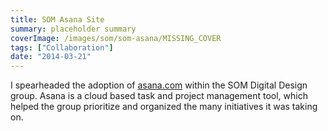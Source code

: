 ```yaml
---
title: SOM Asana Site
summary: placeholder summary
coverImage: /images/som/som-asana/MISSING_COVER
tags: ["Collaboration"]
date: "2014-03-21"
---
```


I spearheaded the adoption of [asana.com](http://www.asana.com) within the SOM Digital Design group. Asana is a cloud based task and project management tool, which helped the group prioritize and organized the many initiatives it was taking on.
